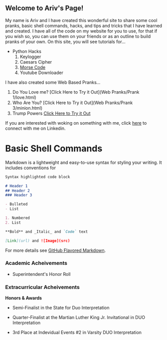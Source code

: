 ## Welcome to Ariv's Page!

My name is Ariv and I have created this wonderful site to share some cool pranks, basic shell commands, hacks, and tips and tricks that I have learned and created. I have all of the code on my website for you to use, for that if you wish so, you can use them on your friends or as an outline to build pranks of your own.
On this site, you will see tutorials for...
- Python Hacks
  1. Keylogger
  2. Caesars Cipher
  3. [Morse Code](shell.md)
  4. Youtube Downloader

I have also created some Web Based Pranks...
  1. Do You Love me? [Click Here to Try it Out](Web Pranks/Prank 1/love.html)
  2. Who Are You? [Click Here to Try it Out](Web Pranks/Prank 3/minion.html)
  3. Trump Powers [Click Here to Try it Out](redirection/winner.html)

If you are interested with woking on something with me, click [here](https://www.linkedin.com/in/ariv-gupta-1b250b163/) to connect with me on Linkedin.

# Basic Shell Commands

Markdown is a lightweight and easy-to-use syntax for styling your writing. It includes conventions for

```markdown
Syntax highlighted code block

# Header 1
## Header 2
### Header 3

- Bulleted
- List

1. Numbered
2. List

**Bold** and _Italic_ and `Code` text

[Link](url) and ![Image](src)
```

For more details see [GitHub Flavored Markdown](https://guides.github.com/features/mastering-markdown/).

### Academic Acheivements

- Superintendent's Honor Roll

### Extracurricular Acheivements


**Honors & Awards**

 - Semi-Finalist in the State for Duo Interpretation

- Quarter-Finalist at the Martian Luther King Jr. Invitational in DUO Interpretation

- 3rd Place at Indevidual Events #2 in Varsity DUO Interpretation

